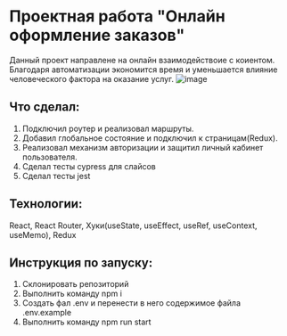 # Проектная работа "Онлайн оформление заказов"
Данный проект направлене на онлайн взаимодействоие с коиентом. Благодаря автоматизации экономится время и уменьшается влияние человеческого фактора на оказание услуг.
![image](https://github.com/user-attachments/assets/d3cade98-48e7-4d26-8877-0c7f5a6f0adc)


## Что сделал:
  1) Подключил роутер и реализовал маршруты.
  2) Добавил глобальное состояние и подключил к страницам(Redux).
  3) Реализовал механизм авторизации и защитил личный кабинет пользователя.
  4) Сделал тесты cypress для слайсов
  5) Сделал тесты jest

## Технологии:
  React, React Router, Хуки(useState, useEffect, useRef, useContext, useMemo), Redux

  ## Инструкция по запуску: 
  1) Склонировать репозиторий
  2) Выполнить команду npm i
  3) Создать фал .env и перенести в него содержимое файла .env.example
  4) Выполнить команду npm run start

